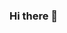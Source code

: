 ### Hi there 👋

<!--
**Imoudumicheal/Imoudumicheal** is a ✨ _special_ ✨ repository because its `README.md` (this file) appears on your GitHub profile.

Here are some ideas to get you started:

- 🔭 I’m currently working on ALX-SOFTWARE-ENGINERING 
- 🌱 I’m currently learning C, PYTHON, SHELL, SQL
- 👯 I’m looking to collaborate on WEB DEVELOPMENT, CLOUD DEVELOPMENT, DATA SCIENCE
- 🤔 I’m looking for help with 
- 💬 Ask me about ...
- 📫 How to reach me: IMOUDUEVELYN@GMAIL.COM
- 😄 Pronouns: ...
- ⚡ Fun fact: ...
-->
